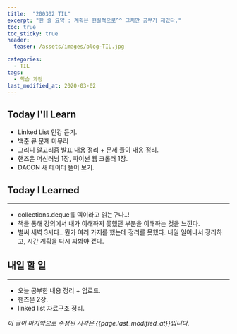 ```yaml
---
title:  "200302 TIL"
excerpt: "한 줄 요약 : 계획은 현실적으로^^ 그치만 공부가 재밌다."
toc: true
toc_sticky: true
header:
  teaser: /assets/images/blog-TIL.jpg

categories:
  - TIL
tags:
  - 학습 과정
last_modified_at: 2020-03-02
---
```




## Today I'll Learn


* Linked List 인강 듣기.
* 백준 큐 문제 마무리 
* 그리디 알고리즘 발표 내용 정리 + 문제 풀이 내용 정리.
* 핸즈온 머신러닝 1장, 파이썬 웹 크롤러 1장.
* DACON 새 데이터 뜯어 보기.



## Today I Learned
---

* collections.deque를 덱이라고 읽는구나..!
* 책을 통해 강의에서 내가 이해하지 못했던 부분을 이해하는 것을 느낀다.
* 벌써 새벽 3시다.. 뭔가 여러 가지를 했는데 정리를 못했다. 내일 일어나서 정리하고, 시간 계획을 다시 짜봐야 겠다.



## 내일 할 일
---

* 오늘 공부한 내용 정리 + 업로드.
* 핸즈온 2장.
* linked list 자료구조 정리.



*이 글이 마지막으로 수정된 시각은 {{page.last_modified_at}}입니다.*